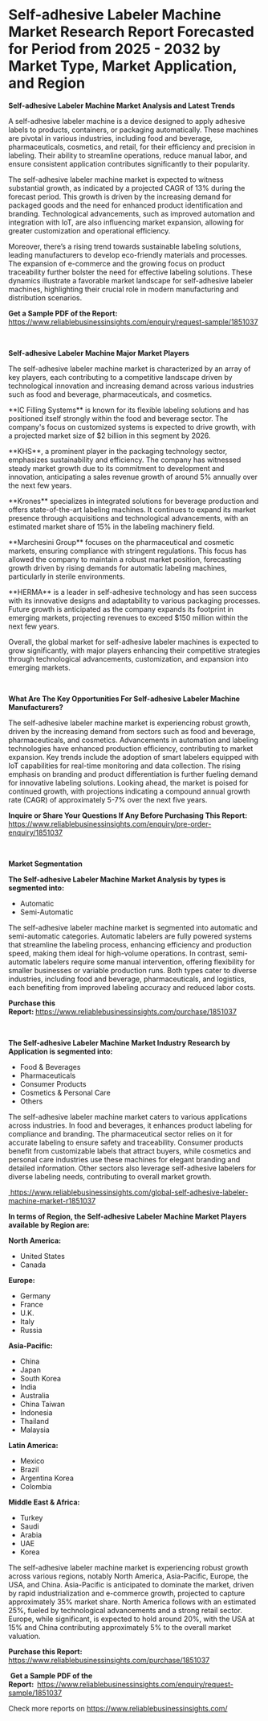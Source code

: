 <p><h1>Self-adhesive Labeler Machine Market Research Report Forecasted for Period from 2025 -  2032 by Market Type, Market Application, and Region</h1></p><p><strong>Self-adhesive Labeler Machine Market Analysis and Latest Trends</strong></p>
<p><p>A self-adhesive labeler machine is a device designed to apply adhesive labels to products, containers, or packaging automatically. These machines are pivotal in various industries, including food and beverage, pharmaceuticals, cosmetics, and retail, for their efficiency and precision in labeling. Their ability to streamline operations, reduce manual labor, and ensure consistent application contributes significantly to their popularity.</p><p>The self-adhesive labeler machine market is expected to witness substantial growth, as indicated by a projected CAGR of 13% during the forecast period. This growth is driven by the increasing demand for packaged goods and the need for enhanced product identification and branding. Technological advancements, such as improved automation and integration with IoT, are also influencing market expansion, allowing for greater customization and operational efficiency.</p><p>Moreover, there’s a rising trend towards sustainable labeling solutions, leading manufacturers to develop eco-friendly materials and processes. The expansion of e-commerce and the growing focus on product traceability further bolster the need for effective labeling solutions. These dynamics illustrate a favorable market landscape for self-adhesive labeler machines, highlighting their crucial role in modern manufacturing and distribution scenarios.</p></p>
<p><strong>Get a Sample PDF of the Report:&nbsp;</strong> <a href="https://www.reliablebusinessinsights.com/enquiry/request-sample/1851037?utm_campaign=3288&utm_medium=2&utm_source=Github&utm_content=ia&utm_term=26032025&utm_id=self-adhesive-labeler-machine">https://www.reliablebusinessinsights.com/enquiry/request-sample/1851037</a></p>
<p>&nbsp;</p>
<p><strong>Self-adhesive Labeler Machine Major Market Players</strong></p>
<p><p>The self-adhesive labeler machine market is characterized by an array of key players, each contributing to a competitive landscape driven by technological innovation and increasing demand across various industries such as food and beverage, pharmaceuticals, and cosmetics. </p><p>**IC Filling Systems** is known for its flexible labeling solutions and has positioned itself strongly within the food and beverage sector. The company's focus on customized systems is expected to drive growth, with a projected market size of $2 billion in this segment by 2026.</p><p>**KHS**, a prominent player in the packaging technology sector, emphasizes sustainability and efficiency. The company has witnessed steady market growth due to its commitment to development and innovation, anticipating a sales revenue growth of around 5% annually over the next few years.</p><p>**Krones** specializes in integrated solutions for beverage production and offers state-of-the-art labeling machines. It continues to expand its market presence through acquisitions and technological advancements, with an estimated market share of 15% in the labeling machinery field.</p><p>**Marchesini Group** focuses on the pharmaceutical and cosmetic markets, ensuring compliance with stringent regulations. This focus has allowed the company to maintain a robust market position, forecasting growth driven by rising demands for automatic labeling machines, particularly in sterile environments.</p><p>**HERMA** is a leader in self-adhesive technology and has seen success with its innovative designs and adaptability to various packaging processes. Future growth is anticipated as the company expands its footprint in emerging markets, projecting revenues to exceed $150 million within the next few years.</p><p>Overall, the global market for self-adhesive labeler machines is expected to grow significantly, with major players enhancing their competitive strategies through technological advancements, customization, and expansion into emerging markets.</p></p>
<p>&nbsp;</p>
<p><strong>What Are The Key Opportunities For Self-adhesive Labeler Machine Manufacturers?</strong></p>
<p><p>The self-adhesive labeler machine market is experiencing robust growth, driven by the increasing demand from sectors such as food and beverage, pharmaceuticals, and cosmetics. Advancements in automation and labeling technologies have enhanced production efficiency, contributing to market expansion. Key trends include the adoption of smart labelers equipped with IoT capabilities for real-time monitoring and data collection. The rising emphasis on branding and product differentiation is further fueling demand for innovative labeling solutions. Looking ahead, the market is poised for continued growth, with projections indicating a compound annual growth rate (CAGR) of approximately 5-7% over the next five years.</p></p>
<p><strong>Inquire or Share Your Questions If Any Before Purchasing This Report:</strong> <a href="https://www.reliablebusinessinsights.com/enquiry/pre-order-enquiry/1851037?utm_campaign=3288&utm_medium=2&utm_source=Github&utm_content=ia&utm_term=26032025&utm_id=self-adhesive-labeler-machine">https://www.reliablebusinessinsights.com/enquiry/pre-order-enquiry/1851037</a></p>
<p>&nbsp;</p>
<p><strong>Market Segmentation</strong></p>
<p><strong>The Self-adhesive Labeler Machine Market Analysis by types is segmented into:</strong></p>
<p><ul><li>Automatic</li><li>Semi-Automatic</li></ul></p>
<p><p>The self-adhesive labeler machine market is segmented into automatic and semi-automatic categories. Automatic labelers are fully powered systems that streamline the labeling process, enhancing efficiency and production speed, making them ideal for high-volume operations. In contrast, semi-automatic labelers require some manual intervention, offering flexibility for smaller businesses or variable production runs. Both types cater to diverse industries, including food and beverage, pharmaceuticals, and logistics, each benefiting from improved labeling accuracy and reduced labor costs.</p></p>
<p><strong>Purchase this Report:&nbsp;</strong><a href="https://www.reliablebusinessinsights.com/purchase/1851037?utm_campaign=3288&utm_medium=2&utm_source=Github&utm_content=ia&utm_term=26032025&utm_id=self-adhesive-labeler-machine">https://www.reliablebusinessinsights.com/purchase/1851037</a></p>
<p>&nbsp;</p>
<p><strong>The Self-adhesive Labeler Machine Market Industry Research by Application is segmented into:</strong></p>
<p><ul><li>Food & Beverages</li><li>Pharmaceuticals</li><li>Consumer Products</li><li>Cosmetics & Personal Care</li><li>Others</li></ul></p>
<p><p>The self-adhesive labeler machine market caters to various applications across industries. In food and beverages, it enhances product labeling for compliance and branding. The pharmaceutical sector relies on it for accurate labeling to ensure safety and traceability. Consumer products benefit from customizable labels that attract buyers, while cosmetics and personal care industries use these machines for elegant branding and detailed information. Other sectors also leverage self-adhesive labelers for diverse labeling needs, contributing to overall market growth.</p></p>
<p><a href="https://www.reliablebusinessinsights.com/global-self-adhesive-labeler-machine-market-r1851037?utm_campaign=3288&utm_medium=2&utm_source=Github&utm_content=ia&utm_term=26032025&utm_id=self-adhesive-labeler-machine">&nbsp;https://www.reliablebusinessinsights.com/global-self-adhesive-labeler-machine-market-r1851037</a></p>
<p><strong>In terms of Region, the Self-adhesive Labeler Machine Market Players available by Region are:</strong></p>
<p>
    <p> <strong> North America: </strong>
        <ul>
            <li>United States</li>
            <li>Canada</li>
        </ul>
        </p> 
    <p> <strong> Europe: </strong>
        <ul>
            <li>Germany</li>
            <li>France</li>
            <li>U.K.</li>
            <li>Italy</li>
            <li>Russia</li>
        </ul>
        </p> 
    <p> <strong> Asia-Pacific: </strong>
        <ul>
            <li>China</li>
            <li>Japan</li>
            <li>South Korea</li>
            <li>India</li>
            <li>Australia</li>
            <li>China Taiwan</li>
            <li>Indonesia</li>
            <li>Thailand</li>
            <li>Malaysia</li>
        </ul>
        </p> 
    <p> <strong> Latin America: </strong>
        <ul>
            <li>Mexico</li>
            <li>Brazil</li>
            <li>Argentina Korea</li>
            <li>Colombia</li>
        </ul>
        </p> 
    <p> <strong> Middle East & Africa: </strong>
        <ul>
            <li>Turkey</li>
            <li>Saudi</li>
            <li>Arabia</li>
            <li>UAE</li>
            <li>Korea</li>
        </ul>
    </p>
    </p>
<p><p>The self-adhesive labeler machine market is experiencing robust growth across various regions, notably North America, Asia-Pacific, Europe, the USA, and China. Asia-Pacific is anticipated to dominate the market, driven by rapid industrialization and e-commerce growth, projected to capture approximately 35% market share. North America follows with an estimated 25%, fueled by technological advancements and a strong retail sector. Europe, while significant, is expected to hold around 20%, with the USA at 15% and China contributing approximately 5% to the overall market valuation.</p></p>
<p><strong>Purchase this Report: </strong><a href="https://www.reliablebusinessinsights.com/purchase/1851037?utm_campaign=3288&utm_medium=2&utm_source=Github&utm_content=ia&utm_term=26032025&utm_id=self-adhesive-labeler-machine">https://www.reliablebusinessinsights.com/purchase/1851037</a></p>
<p>&nbsp;<strong>Get a Sample PDF of the Report:&nbsp;&nbsp;</strong><a href="https://www.reliablebusinessinsights.com/enquiry/request-sample/1851037?utm_campaign=3288&utm_medium=2&utm_source=Github&utm_content=ia&utm_term=26032025&utm_id=self-adhesive-labeler-machine">https://www.reliablebusinessinsights.com/enquiry/request-sample/1851037</a></p>
<p><strong></strong></p>
<p>Check more reports on <a href="https://www.reliablebusinessinsights.com/?utm_campaign=3288&utm_medium=2&utm_source=Github&utm_content=ia&utm_term=26032025&utm_id=self-adhesive-labeler-machine">https://www.reliablebusinessinsights.com/</a></p>